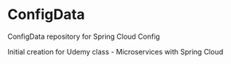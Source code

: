 # ConfigData
ConfigData repository for Spring Cloud Config

Initial creation for Udemy class - Microservices with Spring Cloud
